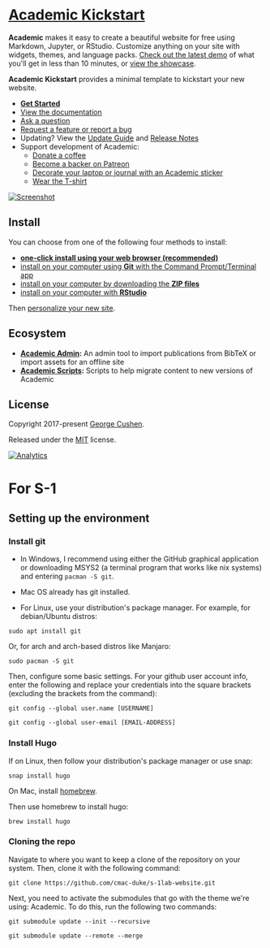 # [Academic Kickstart](https://sourcethemes.com/academic/)

**Academic** makes it easy to create a beautiful website for free using Markdown, Jupyter, or RStudio. Customize anything on your site with widgets, themes, and language packs. [Check out the latest demo](https://academic-demo.netlify.com/) of what you'll get in less than 10 minutes, or [view the showcase](https://sourcethemes.com/academic/#expo).

**Academic Kickstart** provides a minimal template to kickstart your new website.

- [**Get Started**](#install)
- [View the documentation](https://sourcethemes.com/academic/docs/)
- [Ask a question](http://discuss.gohugo.io/)
- [Request a feature or report a bug](https://github.com/gcushen/hugo-academic/issues)
- Updating? View the [Update Guide](https://sourcethemes.com/academic/docs/update/) and [Release Notes](https://sourcethemes.com/academic/updates/)
- Support development of Academic:
  - [Donate a coffee](https://paypal.me/cushen)
  - [Become a backer on Patreon](https://www.patreon.com/cushen)
  - [Decorate your laptop or journal with an Academic sticker](https://www.redbubble.com/people/neutreno/works/34387919-academic)
  - [Wear the T-shirt](https://academic.threadless.com/)

[![Screenshot](https://raw.githubusercontent.com/gcushen/hugo-academic/master/academic.png)](https://github.com/gcushen/hugo-academic/)

## Install

You can choose from one of the following four methods to install:

* [**one-click install using your web browser (recommended)**](https://sourcethemes.com/academic/docs/install/#install-with-web-browser)
* [install on your computer using **Git** with the Command Prompt/Terminal app](https://sourcethemes.com/academic/docs/install/#install-with-git)
* [install on your computer by downloading the **ZIP files**](https://sourcethemes.com/academic/docs/install/#install-with-zip)
* [install on your computer with **RStudio**](https://sourcethemes.com/academic/docs/install/#install-with-rstudio)

Then [personalize your new site](https://sourcethemes.com/academic/docs/get-started/).

## Ecosystem

* **[Academic Admin](https://github.com/sourcethemes/academic-admin):** An admin tool to import publications from BibTeX or import assets for an offline site
* **[Academic Scripts](https://github.com/sourcethemes/academic-scripts):** Scripts to help migrate content to new versions of Academic

## License

Copyright 2017-present [George Cushen](https://georgecushen.com).

Released under the [MIT](https://github.com/sourcethemes/academic-kickstart/blob/master/LICENSE.md) license.

[![Analytics](https://ga-beacon.appspot.com/UA-78646709-2/academic-kickstart/readme?pixel)](https://github.com/igrigorik/ga-beacon)

# For S-1

## Setting up the environment

### Install git

- In Windows, I recommend using either the GitHub graphical application or downloading MSYS2 (a terminal program that works like nix systems) and entering ```pacman -S git```.

- Mac OS already has git installed.

- For Linux, use your distribution's package manager. For example, for debian/Ubuntu distros: 
```
sudo apt install git
```
Or, for arch and arch-based distros like Manjaro:
```
sudo pacman -S git
```

Then, configure some basic settings. For your github user account info, enter the following and replace your credentials into the square brackets (excluding the brackets from the command):
```
git config --global user.name [USERNAME]

git config --global user-email [EMAIL-ADDRESS]
```

### Install Hugo
If on Linux, then follow your distribution's package manager or use snap:
```
snap install hugo
```

On Mac, install [homebrew](brew.sh).

Then use homebrew to install hugo:
```
brew install hugo
```


### Cloning the repo
Navigate to where you want to keep a clone of the repository on your system. Then, clone it with the following command:

```
git clone https://github.com/cmac-duke/s-1lab-website.git
```

Next, you need to activate the submodules that go with the theme we're using: Academic. To do this, run the following two commands:

```
git submodule update --init --recursive

git submodule update --remote --merge
```

